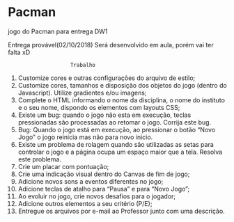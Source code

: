 # Pacman
jogo do Pacman para entrega DW1

Entrega provável(02/10/2018)
Será desenvolvido em aula, porém vai ter falta xD


                        Trabalho
1. Customize cores e outras configurações do arquivo de estilo;
2. Customize cores, tamanhos e disposição dos objetos do jogo (dentro do
Javascript). Utilize gradientes e/ou imagens;
3. Complete o HTML informando o nome da disciplina, o nome do
instituto e o seu nome, dispondo os elementos com layouts CSS;
4. Existe um bug: quando o jogo não esta em execução, teclas
pressionadas são processadas ao retomar o jogo. Corrija este bug.
5. Bug: Quando o jogo está em execução, ao pressionar o botão “Novo
Jogo” o jogo reinicia mas não para novo inicio.
6. Existe um problema de rolagem quando são utilizadas as setas para
controlar o jogo e a página ocupa um espaço maior que a tela. Resolva
este problema.
7. Crie um placar com pontuação;
8. Crie uma indicação visual dentro do Canvas de fim de jogo;
9. Adicione novos sons a eventos diferentes no jogo;
10. Adicione teclas de atalho para “Pausa” e para “Novo Jogo”;
11. Ao evoluir no jogo, crie novos desafios para o jogador;
12. Adicione outros elementos a seu critério (P/E);
13. Entregue os arquivos por e-mail ao Professor junto com uma descrição.
